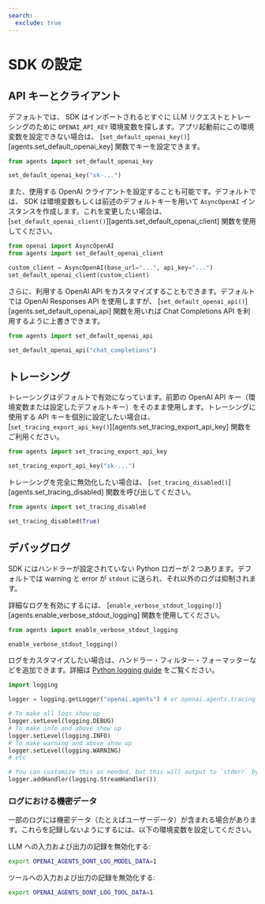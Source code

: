 ```yaml
---
search:
  exclude: true
---
```

# SDK の設定

## API キーとクライアント

デフォルトでは、 SDK はインポートされるとすぐに LLM リクエストとトレーシングのために `OPENAI_API_KEY` 環境変数を探します。アプリ起動前にこの環境変数を設定できない場合は、 [`set_default_openai_key()`][agents.set_default_openai_key] 関数でキーを設定できます。

```python
from agents import set_default_openai_key

set_default_openai_key("sk-...")
```

また、使用する OpenAI クライアントを設定することも可能です。デフォルトでは、 SDK は環境変数もしくは前述のデフォルトキーを用いて `AsyncOpenAI` インスタンスを作成します。これを変更したい場合は、 [`set_default_openai_client()`][agents.set_default_openai_client] 関数を使用してください。

```python
from openai import AsyncOpenAI
from agents import set_default_openai_client

custom_client = AsyncOpenAI(base_url="...", api_key="...")
set_default_openai_client(custom_client)
```

さらに、利用する OpenAI API をカスタマイズすることもできます。デフォルトでは OpenAI Responses API を使用しますが、 [`set_default_openai_api()`][agents.set_default_openai_api] 関数を用いれば Chat Completions API を利用するように上書きできます。

```python
from agents import set_default_openai_api

set_default_openai_api("chat_completions")
```

## トレーシング

トレーシングはデフォルトで有効になっています。前節の OpenAI API キー（環境変数または設定したデフォルトキー）をそのまま使用します。トレーシングに使用する API キーを個別に設定したい場合は、 [`set_tracing_export_api_key()`][agents.set_tracing_export_api_key] 関数をご利用ください。

```python
from agents import set_tracing_export_api_key

set_tracing_export_api_key("sk-...")
```

トレーシングを完全に無効化したい場合は、 [`set_tracing_disabled()`][agents.set_tracing_disabled] 関数を呼び出してください。

```python
from agents import set_tracing_disabled

set_tracing_disabled(True)
```

## デバッグログ

SDK にはハンドラーが設定されていない Python ロガーが 2 つあります。デフォルトでは warning と error が `stdout` に送られ、それ以外のログは抑制されます。

詳細なログを有効にするには、 [`enable_verbose_stdout_logging()`][agents.enable_verbose_stdout_logging] 関数を使用してください。

```python
from agents import enable_verbose_stdout_logging

enable_verbose_stdout_logging()
```

ログをカスタマイズしたい場合は、ハンドラー・フィルター・フォーマッターなどを追加できます。詳細は [Python logging guide](https://docs.python.org/3/howto/logging.html) をご覧ください。

```python
import logging

logger = logging.getLogger("openai.agents") # or openai.agents.tracing for the Tracing logger

# To make all logs show up
logger.setLevel(logging.DEBUG)
# To make info and above show up
logger.setLevel(logging.INFO)
# To make warning and above show up
logger.setLevel(logging.WARNING)
# etc

# You can customize this as needed, but this will output to `stderr` by default
logger.addHandler(logging.StreamHandler())
```

### ログにおける機密データ

一部のログには機密データ（たとえばユーザーデータ）が含まれる場合があります。これらを記録しないようにするには、以下の環境変数を設定してください。

LLM への入力および出力の記録を無効化する:

```bash
export OPENAI_AGENTS_DONT_LOG_MODEL_DATA=1
```

ツールへの入力および出力の記録を無効化する:

```bash
export OPENAI_AGENTS_DONT_LOG_TOOL_DATA=1
```